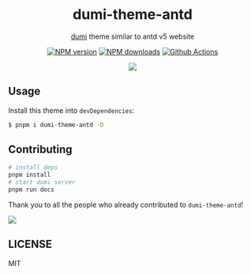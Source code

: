 <h1 align="center">dumi-theme-antd</h1>

<div align="center">

[dumi](https://d.umijs.org) theme similar to antd v5 website

[![NPM version](https://img.shields.io/npm/v/dumi-theme-antd.svg?style=flat)](https://npmjs.org/package/dumi-theme-antd) [![NPM downloads](http://img.shields.io/npm/dm/dumi-theme-antd.svg?style=flat)](https://npmjs.org/package/dumi-theme-antd) [![Github Actions](https://github.com/KuangPF/dumi-theme-antd/workflows/Deploy/badge.svg)](https://github.com/KuangPF/dumi-theme-antd/actions)

</div>

<p align="center">
  <a href="https://kuangpf.com/dumi-theme-antd">
    <img  src="https://user-images.githubusercontent.com/20694238/221604020-d797a64e-30b5-4e4c-897d-112c8ee37512.png">
  </a>
</p>

## Usage

Install this theme into `devDependencies`:

```bash
$ pnpm i dumi-theme-antd -D
```

## Contributing

```bash
# install deps
pnpm install
# start dumi server
pnpm run docs
```

Thank you to all the people who already contributed to `dumi-theme-antd`!

<a href="https://github.com/KuangPF/dumi-theme-antd/graphs/contributors">
  <img src="https://contrib.rocks/image?repo=KuangPF/dumi-theme-antd" />
</a>

## LICENSE

MIT
